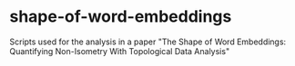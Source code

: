 # shape-of-word-embeddings
Scripts used for the analysis in a paper "The Shape of Word Embeddings: Quantifying Non-Isometry With Topological Data Analysis"
